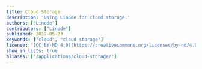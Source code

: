 ```yaml
---
title: Cloud Storage
description: 'Using Linode for cloud storage.'
authors: ["Linode"]
contributors: ["Linode"]
published: 2017-05-23
keywords: ["cloud", "cloud storage"]
license: '[CC BY-ND 4.0](https://creativecommons.org/licenses/by-nd/4.0)'
show_in_lists: true
aliases: ['/applications/cloud-storage/']
---
```


